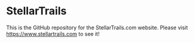 # StellarTrails

This is the GitHub repository for the StellarTrails.com website. Please visit
https://www.stellartrails.com to see it!
